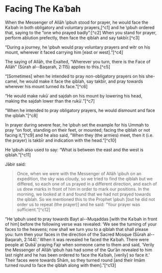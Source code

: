 

# Facing The Kaʿbah

When the Messenger of Allāh \pbuh stood for prayer, he would face the Kaʿbah in both obligatory and voluntary prayers,[^c1] and he \pbuh ordered that, saying to the “one who prayed badly”:[^c2] When you stand for prayer, perform ablution prefectly, then face the qiblah and say takbīr.[^c3]

“During a journey, he \pbuh would pray voluntary prayers and witr on his mount, wherever it faced carrying him [east or west].”[^c4]

The saying of Allāh, the Exalted, “Wherever you turn, there is the Face of Allāh” (Sūrah al--Baqarah, 2:115) applies to this.[^c5]

“[Sometimes] when he intended to pray non-obligatory prayers on his she-camel, he would make it face the qiblah, say takbīr, and pray towards wherever his mount turned its face.”[^c6]

“He would make rukūʿ and sajdah on his mount by lowering his head, making the sajdah lower than the rukūʿ.”[^c7]

“When he intended to pray obligatory prayers, he would dismount and face the qiblah.”[^c8]

In prayer during severe fear, he \pbuh set the example for his Ummah to pray “on foot, standing on their feet, or mounted; facing the qiblah or not facing it,”[^c9] and he also said, “When they (the armies) meet, then it (i.e. the prayer) is takbīr and indication with the head.”[^c10]

He \pbuh also used to say: “What is between the east and the west is qiblah.”[^c11]

Jābir said:

> Once, when we were with the Messenger of Allāh \pbuh on an expedition, the sky was cloudy, so we tried to find the qiblah but we differed, so each one of us prayed in a different direction, and each of us drew marks in front of him in order to mark our positions. In the morning, we looked at it and found that we had not prayed towards the qiblah. So we mentioned this to the Prophet \pbuh [but he did not order us to repeat (the prayer)] and he said: “Your prayer was sufficient.”[^c12]

“He \pbuh used to pray towards Bayt al--Muqaddas [with the Kaʿbah in front of him] before the following verse was revealed: ‘We see the turning of your faces to the heavens; now shall we turn you to a qiblah that shall please you: turn then your faces in the direction of the Sacred Mosque (Sūrah al--Baqarah, 2:144).’ When it was revealed he faced the Kaʿbah. There were people at Qubāʾ praying Fajr when someone came to them and said, ‘Verily the Messenger of Allāh \pbuh has had some of the Qurʾān revealed to him last night and he has been ordered to face the Kaʿbah, [verily] so face it.’ Their faces were towards Shām, so they turned round [and their Imām turned round to face the qiblah along with them].”[^c13]

